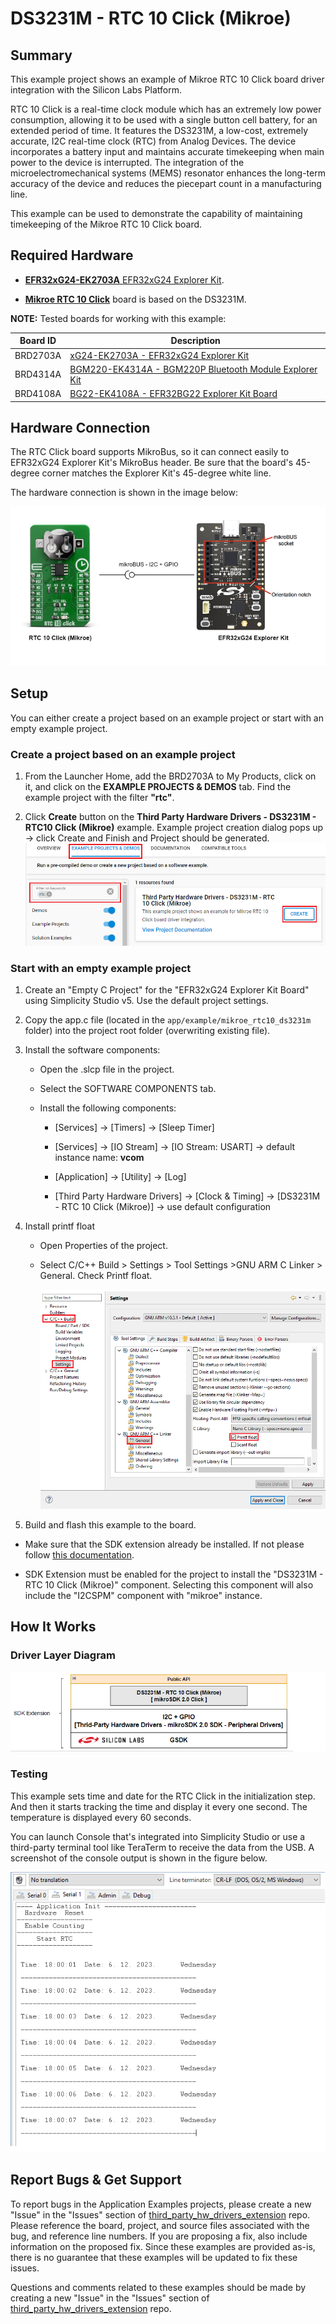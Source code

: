 # DS3231M - RTC 10 Click (Mikroe) #

## Summary ##

This example project shows an example of Mikroe RTC 10 Click board driver integration with the Silicon Labs Platform.

RTC 10 Click is a real-time clock module which has an extremely low power consumption, allowing it to be used with a single button cell battery, for an extended period of time. It features the DS3231M, a low-cost, extremely accurate, I2C real-time clock (RTC) from Analog Devices. The device incorporates a battery input and maintains accurate timekeeping when main power to the device is interrupted. The integration of the microelectromechanical systems (MEMS) resonator enhances the long-term accuracy of the device and reduces the piecepart count in a manufacturing line.

This example can be used to demonstrate the capability of maintaining timekeeping of the Mikroe RTC 10 Click board.

## Required Hardware ##

- [**EFR32xG24-EK2703A** EFR32xG24 Explorer Kit](https://www.silabs.com/development-tools/wireless/efr32xg24-explorer-kit?tab=overview).

- [**Mikroe RTC 10 Click**](https://www.mikroe.com/rtc-10-click) board is based on the DS3231M.

**NOTE:**
Tested boards for working with this example:

| Board ID | Description  |
| ---------------------- | ------ |
| BRD2703A | [xG24-EK2703A - EFR32xG24 Explorer Kit](https://www.silabs.com/development-tools/wireless/efr32xg24-explorer-kit?tab=overview)    |
| BRD4314A | [BGM220-EK4314A - BGM220P Bluetooth Module Explorer Kit](https://www.silabs.com/development-tools/wireless/bluetooth/bgm220-explorer-kit?tab=overview)  |
| BRD4108A | [BG22-EK4108A - EFR32BG22 Explorer Kit Board](https://www.silabs.com/development-tools/wireless/bluetooth/bg22-explorer-kit?tab=overview)  |

## Hardware Connection ##

The RTC Click board supports MikroBus, so it can connect easily to EFR32xG24 Explorer Kit's MikroBus header. Be sure that the board's 45-degree corner matches the Explorer Kit's 45-degree white line.

The hardware connection is shown in the image below:

![hardware_connection](image/hardware_connection.png)

## Setup ##

You can either create a project based on an example project or start with an empty example project.

### Create a project based on an example project ###

1. From the Launcher Home, add the BRD2703A to My Products, click on it, and click on the **EXAMPLE PROJECTS & DEMOS** tab. Find the example project with the filter **"rtc"**.

2. Click **Create** button on the **Third Party Hardware Drivers - DS3231M - RTC10 Click (Mikroe)** example. Example project creation dialog pops up -> click Create and Finish and Project should be generated.
![create_project](image/create_project.png)

### Start with an empty example project ###

1. Create an "Empty C Project" for the "EFR32xG24 Explorer Kit Board" using Simplicity Studio v5. Use the default project settings.

2. Copy the app.c file (located in the `app/example/mikroe_rtc10_ds3231m` folder) into the project root folder (overwriting existing file).

3. Install the software components:

    - Open the .slcp file in the project.

    - Select the SOFTWARE COMPONENTS tab.

    - Install the following components:

        - [Services] → [Timers] → [Sleep Timer]

        - [Services] → [IO Stream] → [IO Stream: USART] → default instance name: **vcom**

        - [Application] → [Utility] → [Log]

        - [Third Party Hardware Drivers] → [Clock & Timing] → [DS3231M - RTC 10 Click (Mikroe)] → use default configuration

4. Install printf float

    - Open Properties of the project.

    - Select C/C++ Build > Settings > Tool Settings >GNU ARM C Linker > General. Check Printf float.

        ![float](image/print_float.png)

5. Build and flash this example to the board.

- Make sure that the SDK extension already be installed. If not please follow [this documentation](https://github.com/SiliconLabs/third_party_hw_drivers_extension/blob/master/README.md#how-to-add-to-simplicity-studio-ide).

- SDK Extension must be enabled for the project to install the "DS3231M - RTC 10 Click (Mikroe)" component. Selecting this component will also include the "I2CSPM" component with "mikroe" instance.

## How It Works ##

### Driver Layer Diagram ###

![software_layer](image/software_layer.png)

### Testing ###

This example sets time and date for the RTC Click in the initialization step. And then it starts tracking the time and display it every one second. The temperature is displayed every 60 seconds.  

You can launch Console that's integrated into Simplicity Studio or use a third-party terminal tool like TeraTerm to receive the data from the USB. A screenshot of the console output is shown in the figure below.

![console_log](image/console_log.png)

## Report Bugs & Get Support ##

To report bugs in the Application Examples projects, please create a new "Issue" in the "Issues" section of [third_party_hw_drivers_extension](https://github.com/SiliconLabs/third_party_hw_drivers_extension) repo. Please reference the board, project, and source files associated with the bug, and reference line numbers. If you are proposing a fix, also include information on the proposed fix. Since these examples are provided as-is, there is no guarantee that these examples will be updated to fix these issues.

Questions and comments related to these examples should be made by creating a new "Issue" in the "Issues" section of [third_party_hw_drivers_extension](https://github.com/SiliconLabs/third_party_hw_drivers_extension) repo.
